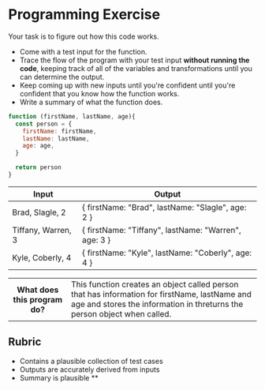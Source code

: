 # Programming Exercise

Your task is to figure out how this code works.

* Come with a test input for the function.
* Trace the flow of the program with your test input **without running the code**, keeping track of all of the variables and transformations until you can determine the output.
* Keep coming up with new inputs until you're confident until you're confident that you know how the function works.
* Write a summary of what the function does.

```js
function (firstName, lastName, age){
  const person = {
    firstName: firstName,
    lastName: lastName,
    age: age,
  }

  return person
}
```

| Input                  | Output              |
| -----                  | ------              |
|  Brad, Slagle, 2       | { firstName: "Brad", lastName: "Slagle", age: 2  } | 
|  Tiffany, Warren, 3    | { firstName: "Tiffany", lastName: "Warren", age: 3 }  |        
|  Kyle, Coberly, 4      | { firstName: "Kyle", lastName: "Coberly", age: 4 } | 
 

<table>
  <tr>
    <th>What does this program do?</th>
    <td>This function creates an object called person that has information for firstName, lastName and age and stores the information in threturns the person object when called.</td>
  </tr>
</table>

## Rubric

* Contains a plausible collection of test cases
* Outputs are accurately derived from inputs
* Summary is plausible
**